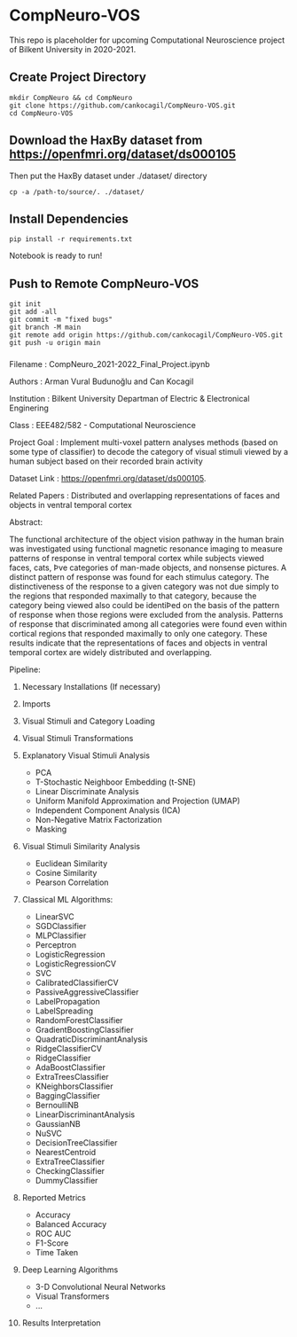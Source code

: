 # CompNeuro-VOS


This repo is placeholder for upcoming Computational Neuroscience project of Bilkent University in 2020-2021.




## Create Project Directory 
```
mkdir CompNeuro && cd CompNeuro
git clone https://github.com/cankocagil/CompNeuro-VOS.git
cd CompNeuro-VOS
```

## Download the HaxBy dataset from  https://openfmri.org/dataset/ds000105

Then put the HaxBy dataset under ./dataset/ directory

```
cp -a /path-to/source/. ./dataset/

```

## Install Dependencies
```
pip install -r requirements.txt

```

Notebook is ready to run!


##  Push to Remote CompNeuro-VOS
```
git init
git add -all
git commit -m "fixed bugs"
git branch -M main
git remote add origin https://github.com/cankocagil/CompNeuro-VOS.git
git push -u origin main
```


### 


Filename : CompNeuro_2021-2022_Final_Project.ipynb

Authors : Arman Vural Budunoğlu and Can Kocagil

Institution : Bilkent University Departman of Electric & Electronical Enginering

Class : EEE482/582 - Computational Neuroscience

Project Goal : Implement multi-voxel pattern analyses methods (based on some type of classifier) to decode the category of visual stimuli viewed by a human subject based on their recorded brain activity

Dataset Link : https://openfmri.org/dataset/ds000105.

Related Papers : Distributed and overlapping representations of faces and objects in ventral temporal cortex

Abstract:

The functional architecture of the object vision pathway in the human brain was
investigated using functional magnetic resonance imaging to measure patterns
of response in ventral temporal cortex while subjects viewed faces, cats, Þve
categories of man-made objects, and nonsense pictures. A distinct pattern of
response was found for each stimulus category. The distinctiveness of the
response to a given category was not due simply to the regions that responded
maximally to that category, because the category being viewed also could be
identiÞed on the basis of the pattern of response when those regions were
excluded from the analysis. Patterns of response that discriminated among all
categories were found even within cortical regions that responded maximally
to only one category. These results indicate that the representations of faces
and objects in ventral temporal cortex are widely distributed and overlapping.

Pipeline:

1) Necessary Installations (If necessary)
2) Imports
3) Visual Stimuli and Category Loading
4) Visual Stimuli Transformations
5) Explanatory Visual Stimuli Analysis

    * PCA
    * T-Stochastic Neighboor Embedding (t-SNE)
    * Linear Discriminate Analysis
    * Uniform Manifold Approximation and Projection (UMAP)
    * Independent Component Analysis (ICA)
    * Non-Negative Matrix Factorization
    * Masking

6) Visual Stimuli Similarity Analysis

    * Euclidean Similarity
    * Cosine Similarity
    * Pearson Correlation             

7) Classical ML Algorithms:

    * LinearSVC
    * SGDClassifier
    * MLPClassifier
    * Perceptron
    * LogisticRegression
    * LogisticRegressionCV
    * SVC
    * CalibratedClassifierCV
    * PassiveAggressiveClassifier
    * LabelPropagation
    * LabelSpreading
    * RandomForestClassifier
    * GradientBoostingClassifier
    * QuadraticDiscriminantAnalysis
    * RidgeClassifierCV
    * RidgeClassifier
    * AdaBoostClassifier
    * ExtraTreesClassifier
    * KNeighborsClassifier
    * BaggingClassifier
    * BernoulliNB
    * LinearDiscriminantAnalysis
    * GaussianNB
    * NuSVC
    * DecisionTreeClassifier
    * NearestCentroid
    * ExtraTreeClassifier
    * CheckingClassifier
    * DummyClassifier

7) Reported Metrics
    * Accuracy
    * Balanced Accuracy
    * ROC AUC
    * F1-Score
    * Time Taken

8) Deep Learning Algorithms
    * 3-D Convolutional Neural Networks
    * Visual Transformers
    * ...

9) Results Interpretation
